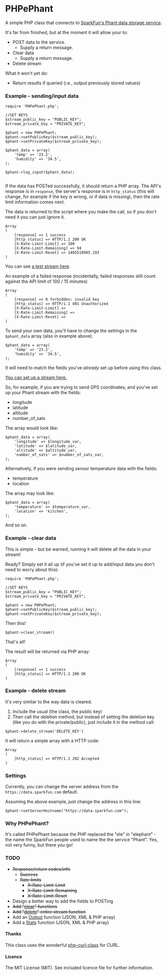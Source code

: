 PHPePhant
=========

A simple PHP class that connects to [SparkFun's Phant data storage service](https://data.sparkfun.com).

It's far from finished, but at the moment it will allow your to:

* POST data to the service.
  * Supply a return message.
* Clear data
  * Supply a return message.
* Delete stream

What it won't yet do:

* Return results if queried (i.e., output previously stored values)


### Example - sending/input data

~~~
require 'PHPePhant.php';

//SET KEYS
$stream_public_key = "PUBLIC_KEY";
$stream_private_key = "PRIVATE_KEY";

$phant = new PHPePhant;
$phant->setPublicKey($stream_public_key);
$phant->setPrivateKey($stream_private_key);

$phant_data = array(
	'temp' => '23.2',
	'humidity' => '34.5',
);

$phant->log_input($phant_data);
	
~~~

If the data has POSTed successfully, it should return a PHP array. The API's response is in ```response```, the server's response is in ```http_status``` (this will change, for example if the key is wrong, or if data is missing), then the rate limit information comes next.

The data is returned to the script where you make the call, so if you don't need it you can just ignore it.

~~~
Array
(
    [response] => 1 success
    [http_status] => HTTP/1.1 200 OK
    [X-Rate-Limit-Limit] => 100
    [X-Rate-Limit-Remaining] => 94
    [X-Rate-Limit-Reset] => 1405510985.193
)
~~~

You can see [a test stream here](https://data.sparkfun.com/streams/aGGmOjK7aqTRoox47Yjq). 

An example of a failed response (incidentally, failed responses still count against the API limit of 100 / 15 minutes)

~~~
Array
(
    [response] => 0 forbidden: invalid key
    [http_status] => HTTP/1.1 401 Unauthorized
    [X-Rate-Limit-Limit] => 
    [X-Rate-Limit-Remaining] => 
    [X-Rate-Limit-Reset] => 
)
~~~

To send your own data, you'll have to change the settings in the ```$phant_data``` array (also in example above). 

~~~
$phant_data = array(
	'temp' => '23.2',
	'humidity' => '34.5',
);
~~~

It will need to match the fields you've *already* set up before using this class.

[You can set up a stream here.](https://data.sparkfun.com/streams/make)

So, for example, if you are trying to send GPS coordinates, and you've set up your Phant stream with the fields:  

* longitude
* latitude
* altitude
* number_of_sats 

The array would look like:

~~~
$phant_data = array(
	'longitude' => $longitude_var,
	'latitude' => $latitude_var,
	'altitude' => $altitude_var,
	'number_of_sats' => $number_of_sats_var,
);
~~~

Alternatively, if you were sending sensor temperature data with the fields:

* temperature
* location

The array may look like:

~~~
$phant_data = array(
	'temperature' => $temperature_var,
	'location' => 'kitchen',
);
~~~

And so on.

### Example - clear data

This is simple - but be warned, running it will delete all the data in your stream!

Ready? Simply set it all up (if you've set it up to add/input data you don't need to worry about this):

~~~
require 'PHPePhant.php';

//SET KEYS
$stream_public_key = "PUBLIC_KEY";
$stream_private_key = "PRIVATE_KEY";

$phant = new PHPePhant;
$phant->setPublicKey($stream_public_key);
$phant->setPrivateKey($stream_private_key);
~~~

Then this!

~~~
$phant->clear_stream()
~~~

That's all!

The result will be returned via PHP array:

~~~
Array
(
    [response] => 1 success
    [http_status] => HTTP/1.1 200 OK
)
~~~

### Example - delete stream

It's very similar to the way data is cleared.

1. Include the usual (the class, the public key)
2. Then call the deletion method, but instead of setting the deletion key (like you do with the private/public), just include it in the method call:

~~~
$phant->delete_stream('DELETE_KEY')
~~~

It will return a simple array with a HTTP code:

~~~
Array
(
    [http_status] => HTTP/1.1 202 Accepted
)
~~~


### Settings

Currently, you can change the server address from the ```https://data.sparkfun.com``` default.

Assuming the above example, just change the address in this line:

~~~
$phant->setServerHostname("https://data.sparkfun.com"); 
~~~

### Why PHPePhant?

It's called PHPePhant because the PHP replaced the "ele" in "elephant" - the name the SparkFun people used to name the the service "Phant". Yes, not very funny, but there you go!


### TODO

* ~~Response/return codes/info~~
   * ~~Success~~
   * ~~Rate limits~~
       * ~~X-Rate-Limit-Limit~~
       * ~~X-Rate-Limit-Remaining~~
       * ~~X-Rate-Limit-Reset~~
* Design a better way to add the fields to POSTing
* ~~Add "[clear](http://phant.io/docs/management/clear/)" functions~~
* ~~Add "[delete](http://phant.io/docs/management/delete/)" entire stream function~~
* Add an [Output](http://phant.io/docs/output/http/) function (JSON, XML & PHP array)
* Add a [Stats](http://phant.io/docs/output/stats/) function (JSON, XML & PHP array)
   


#### Thanks

This class uses the wonderful [php-curl-class](https://github.com/php-curl-class/php-curl-class) for CURL.


#### Licence

The MIT License (MIT). See included licence file for further information.
